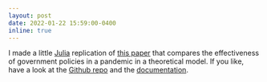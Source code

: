 ```yaml
---
layout: post
date: 2022-01-22 15:59:00-0400
inline: true
---
```

I made a little [Julia](https://julialang.org/) replication of [this paper](https://doi.org/10.1016/j.red.2020.11.004) that compares the effectiveness of government policies in a pandemic in a theoretical model. If you like, have a look at the [Github repo](https://github.com/JulianStreyczek/HammerScalpel.jl) and the [documentation](https://julianstreyczek.github.io/HammerScalpel.jl/dev/).

